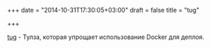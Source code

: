 +++
date = "2014-10-31T17:30:05+03:00"
draft = false
title = "tug"

+++

<p><a href="https://github.com/nitrous-io/tug">tug</a>&nbsp;- Тулза, которая упрощает использование Docker для деплоя.</p>

